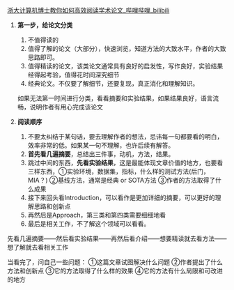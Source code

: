 [浙大计算机博士教你如何高效阅读学术论文_哔哩哔哩_bilibili](https://www.bilibili.com/video/BV13v4y1w7KG/?vd_source=c842c582d702e9e6e8809e05d524536d)

1. **第一步，给论文分类**
	1. 不值得读的
	2. 值得了解的论文（大部分），快速浏览，知道方法的大致水平，作者的大致思路即可。
	3. 值得精读的论文，该类论文通常具有良好的启发性，写作良好，实验结果经得起考验，值得花时间深究细节
	4. 经典论文。不仅要了解细节，还要复现，真正消化和理解知识。
	
	如果无法第一时间进行分类，看看摘要和实验结果，如果结果良好，语言流畅，说明作者有用心完成该论文

2. **阅读顺序**
	1. 不要太纠结于某句话，要去理解作者的想法，忌讳每一句都要看的明白，效率非常的低。如果某一句不理解，也许后续有解答。
	2. **首先看几遍摘要**，总结出三件事，动机，方法，结果。
	3. 跳过中间的东西，**先看实验结果**，这是最能体现文章价值的地方，也要看三样东西，①实验环境，数据集，指标，什么样的测试方法(后门，MIA？) ②基线方法，通常是经典 or SOTA方法 ③作者的方法取得了什么成果
	4. 接下来回头看Introduction，可以看作是更加详细的摘要，可以更好的理解思路和创新点
	5. 再然后是Approach，第三类和第四类需要细细地看
	6. 最后是相关工作，不了解这个领域可以看看。

先看几遍摘要——然后看实验结果——再然后看介绍——想要精读就去看方法——想了解就去看相关工作

当看完了，问自己一些问题：
①这篇文章试图解决什么问题
②作者提出了什么方法和创新点
③它的方法取得了什么样的效果
④它的方法有什么局限和可改进的地方